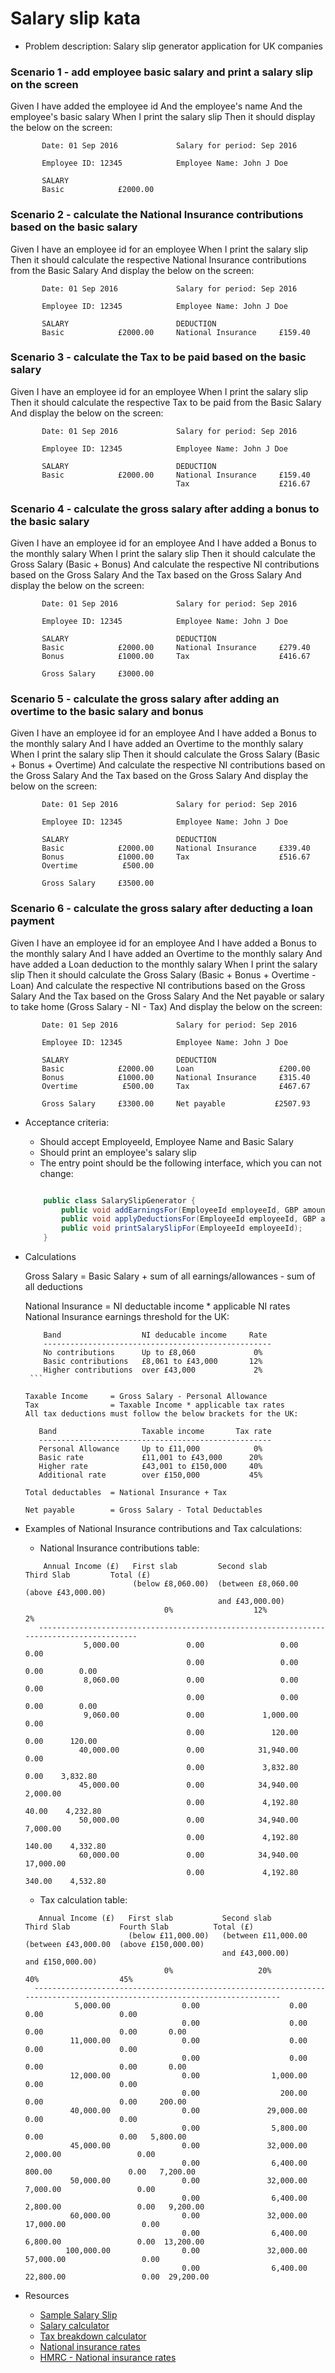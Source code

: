 Salary slip kata
================
- Problem description: Salary slip generator application for UK companies

### Scenario 1 - add employee basic salary and print a salary slip on the screen
    
  Given I have added the employee id
  And the employee's name
  And the employee's basic salary
  When I print the salary slip
  Then it should display the below on the screen:
  ```
         Date: 01 Sep 2016             Salary for period: Sep 2016

         Employee ID: 12345            Employee Name: John J Doe

         SALARY                   
         Basic            £2000.00
  ```

### Scenario 2 - calculate the National Insurance contributions based on the basic salary

  Given I have an employee id for an employee
  When I print the salary slip
  Then it should calculate the respective National Insurance contributions from the Basic Salary
  And display the below on the screen:
  ```
         Date: 01 Sep 2016             Salary for period: Sep 2016

         Employee ID: 12345            Employee Name: John J Doe

         SALARY                        DEDUCTION                   
         Basic            £2000.00     National Insurance     £159.40
  ```
  
### Scenario 3 - calculate the Tax to be paid based on the basic salary

  Given I have an employee id for an employee
  When I print the salary slip
  Then it should calculate the respective Tax to be paid from the Basic Salary
  And display the below on the screen:
  ```
         Date: 01 Sep 2016             Salary for period: Sep 2016
         
         Employee ID: 12345            Employee Name: John J Doe
         
         SALARY                        DEDUCTION                   
         Basic            £2000.00     National Insurance     £159.40
                                       Tax                    £216.67
  ```

### Scenario 4 - calculate the gross salary after adding a bonus to the basic salary

  Given I have an employee id for an employee
  And I have added a Bonus to the monthly salary
  When I print the salary slip
  Then it should calculate the Gross Salary (Basic + Bonus)
  And calculate the respective NI contributions based on the Gross Salary 
  And the Tax based on the Gross Salary
  And display the below on the screen:
  ```
         Date: 01 Sep 2016             Salary for period: Sep 2016

         Employee ID: 12345            Employee Name: John J Doe

         SALARY                        DEDUCTION                   
         Basic            £2000.00     National Insurance     £279.40
         Bonus            £1000.00     Tax                    £416.67

         Gross Salary     £3000.00
  ```

### Scenario 5 - calculate the gross salary after adding an overtime to the basic salary and bonus

  Given I have an employee id for an employee
  And I have added a Bonus to the monthly salary
  And I have added an Overtime to the monthly salary
  When I print the salary slip
  Then it should calculate the Gross Salary (Basic + Bonus + Overtime) 
  And calculate the respective NI contributions based on the Gross Salary 
  And the Tax based on the Gross Salary
  And display the below on the screen:
  ```
         Date: 01 Sep 2016             Salary for period: Sep 2016

         Employee ID: 12345            Employee Name: John J Doe

         SALARY                        DEDUCTION                   
         Basic            £2000.00     National Insurance     £339.40
         Bonus            £1000.00     Tax                    £516.67
         Overtime          £500.00

         Gross Salary     £3500.00
  ```

### Scenario 6 - calculate the gross salary after deducting a loan payment 

  Given I have an employee id for an employee
  And I have added a Bonus to the monthly salary
  And I have added an Overtime to the monthly salary
  And have added a Loan deduction to the monthly salary
  When I print the salary slip
  Then it should calculate the Gross Salary (Basic + Bonus + Overtime - Loan) 
  And calculate the respective NI contributions based on the Gross Salary 
  And the Tax based on the Gross Salary
  And the Net payable or salary to take home (Gross Salary - NI - Tax)
  And display the below on the screen:
  ```
         Date: 01 Sep 2016             Salary for period: Sep 2016

         Employee ID: 12345            Employee Name: John J Doe

         SALARY                        DEDUCTION
         Basic            £2000.00     Loan                   £200.00
         Bonus            £1000.00     National Insurance     £315.40
         Overtime          £500.00     Tax                    £467.67

         Gross Salary     £3300.00     Net payable           £2507.93
  ```
  
- Acceptance criteria:
    - Should accept EmployeeId, Employee Name and Basic Salary
    - Should print an employee's salary slip
    - The entry point should be the following interface, which you can not change:    
    ```java
    
        public class SalarySlipGenerator {
            public void addEarningsFor(EmployeeId employeeId, GBP amount, LocalDate date);
            public void applyDeductionsFor(EmployeeId employeeId, GBP amount, LocalDate date);
            public void printSalarySlipFor(EmployeeId employeeId);
        }
    
    ```

- Calculations
         
     Gross Salary       = Basic Salary + sum of all earnings/allowances - sum of all deductions

     National Insurance = NI deductable income * applicable NI rates
     National Insurance earnings threshold for the UK:
     ```
         Band                  NI deducable income     Rate
         ---------------------------------------------------
         No contributions      Up to £8,060             0%
         Basic contributions   £8,061 to £43,000       12%
         Higher contributions  over £43,000             2%
      ```

     Taxable Income     = Gross Salary - Personal Allowance 
     Tax                = Taxable Income * applicable tax rates
     All tax deductions must follow the below brackets for the UK: 
     ```
         Band                   Taxable income       Tax rate
         ----------------------------------------------------
         Personal Allowance     Up to £11,000            0%
         Basic rate             £11,001 to £43,000      20%
         Higher rate            £43,001 to £150,000     40%
         Additional rate        over £150,000           45%
     ```
     Total deductables  = National Insurance + Tax

     Net payable        = Gross Salary - Total Deductables

- Examples of National Insurance contributions and Tax calculations:
    - National Insurance contributions table:
    ```
        Annual Income (£)   First slab         Second slab         Third Slab         Total (£)
                            (below £8,060.00)  (between £8,060.00  (above £43,000.00)
                                               and £43,000.00)
                                   0%                  12%                2%
       -----------------------------------------------------------------------------------------        
                 5,000.00               0.00                 0.00               0.00       
                                        0.00                 0.00               0.00        0.00
                 8,060.00               0.00                 0.00               0.00       
                                        0.00                 0.00               0.00        0.00
                 9,060.00               0.00             1,000.00               0.00
                                        0.00               120.00               0.00      120.00
                40,000.00               0.00            31,940.00               0.00       
                                        0.00             3,832.80               0.00    3,832.80
                45,000.00               0.00            34,940.00           2,000.00 
                                        0.00             4,192.80              40.00    4,232.80
                50,000.00               0.00            34,940.00           7,000.00
                                        0.00             4,192.80             140.00    4,332.80
                60,000.00               0.00            34,940.00          17,000.00 
                                        0.00             4,192.80             340.00    4,532.80
    ```

    - Tax calculation table:
    ```
       Annual Income (£)   First slab           Second slab           Third Slab           Fourth Slab          Total (£)
                           (below £11,000.00)   (between £11,000.00   (between £43,000.00  (above £150,000.00)
                                                and £43,000.00)       and £150,000.00)
                                   0%                   20%                   40%                  45%
      --------------------------------------------------------------------------------------------------------------------------                                    
               5,000.00                0.00                    0.00                  0.00                 0.00       
                                       0.00                    0.00                  0.00                 0.00       0.00
              11,000.00                0.00                    0.00                  0.00                 0.00       
                                       0.00                    0.00                  0.00                 0.00       0.00
              12,000.00                0.00                1,000.00                  0.00                 0.00       
                                       0.00                  200.00                  0.00                 0.00     200.00
              40,000.00                0.00               29,000.00                  0.00                 0.00       
                                       0.00                5,800.00                  0.00                 0.00   5,800.00
              45,000.00                0.00               32,000.00              2,000.00                 0.00  
                                       0.00                6,400.00                800.00                 0.00   7,200.00
              50,000.00                0.00               32,000.00              7,000.00                 0.00  
                                       0.00                6,400.00              2,800.00                 0.00   9,200.00
              60,000.00                0.00               32,000.00             17,000.00                 0.00  
                                       0.00                6,400.00              6,800.00                 0.00  13,200.00
             100,000.00                0.00               32,000.00             57,000.00                 0.00  
                                       0.00                6,400.00             22,800.00                 0.00  29,200.00
    
    ```


- Resources
    - [Sample Salary Slip](http://1.bp.blogspot.com/-lJXMuMQCGtE/Udm8dlTIeSI/AAAAAAAAA1Q/jLxBZndJTAA/s1600/Pay+Slip+Format.JPG)
    - [Salary calculator](http://www.thesalarycalculator.co.uk/)
    - [Tax breakdown calculator](http://tools.hmrc.gov.uk/hmrctaxcalculator/screen/Personal+Tax+Calculator/en-GB/summary?user=guest)
    - [National insurance rates](http://www.which.co.uk/money/tax/guides/national-insurance-explained/national-insurance-rates/)
    - [HMRC - National insurance rates](https://www.gov.uk/guidance/rates-and-thresholds-for-employers-2016-to-2017)
